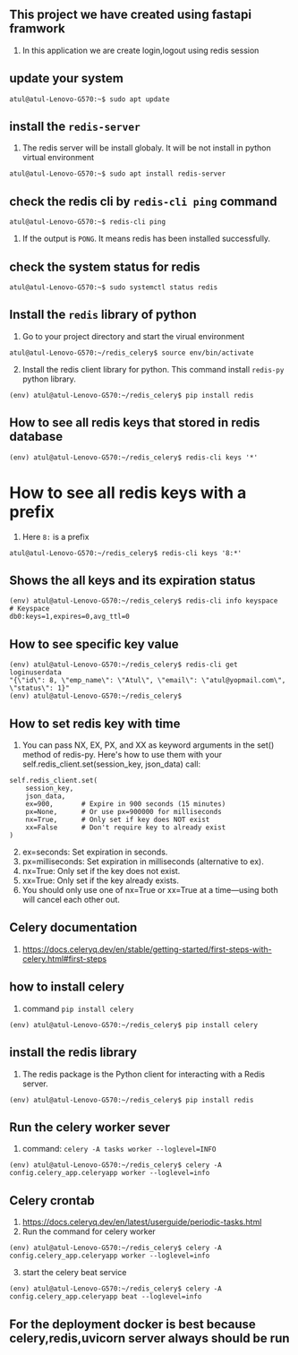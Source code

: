 ## This project we have created using fastapi framwork
1. In this application we are create login,logout using redis session

## update your system

```
atul@atul-Lenovo-G570:~$ sudo apt update

```

## install the `redis-server`
1. The redis server will be install globaly. It will be not install in python virtual environment
```
atul@atul-Lenovo-G570:~$ sudo apt install redis-server

```

## check the redis cli by `redis-cli ping` command

```
atul@atul-Lenovo-G570:~$ redis-cli ping

```

1. If the output is `PONG`. It means redis has been installed successfully.


## check the system status for redis

```
atul@atul-Lenovo-G570:~$ sudo systemctl status redis

```

## Install the `redis` library of python
1. Go to your project directory and start the virual environment
```
atul@atul-Lenovo-G570:~/redis_celery$ source env/bin/activate

```

2. Install the redis client library for python. This command install `redis-py` python library.

```
(env) atul@atul-Lenovo-G570:~/redis_celery$ pip install redis

```

## How to see all redis keys that stored in redis database

```
(env) atul@atul-Lenovo-G570:~/redis_celery$ redis-cli keys '*'

```

# How to see all redis keys with a prefix
1. Here `8:` is a prefix
```
atul@atul-Lenovo-G570:~/redis_celery$ redis-cli keys '8:*'
```

## Shows the all keys and its expiration status

```
(env) atul@atul-Lenovo-G570:~/redis_celery$ redis-cli info keyspace
# Keyspace
db0:keys=1,expires=0,avg_ttl=0

```

## How to see specific key value

```
(env) atul@atul-Lenovo-G570:~/redis_celery$ redis-cli get loginuserdata
"{\"id\": 8, \"emp_name\": \"Atul\", \"email\": \"atul@yopmail.com\", \"status\": 1}"
(env) atul@atul-Lenovo-G570:~/redis_celery$ 

```


## How to set redis key with time

1. You can pass NX, EX, PX, and XX as keyword arguments in the set() method of redis-py. Here's how to use them with your self.redis_client.set(session_key, json_data) call:

```
self.redis_client.set(
    session_key,
    json_data,
    ex=900,       # Expire in 900 seconds (15 minutes)
    px=None,      # Or use px=900000 for milliseconds
    nx=True,      # Only set if key does NOT exist
    xx=False      # Don't require key to already exist
)

```

2. ex=seconds: Set expiration in seconds.
3. px=milliseconds: Set expiration in milliseconds (alternative to ex).
4. nx=True: Only set if the key does not exist.
5. xx=True: Only set if the key already exists.
6. You should only use one of nx=True or xx=True at a time—using both will cancel each other out.


## Celery documentation
1. https://docs.celeryq.dev/en/stable/getting-started/first-steps-with-celery.html#first-steps

## how to install celery
1. command `pip install celery`
```
(env) atul@atul-Lenovo-G570:~/redis_celery$ pip install celery
```
## install the redis library
1. The redis package is the Python client for interacting with a Redis server.
```
(env) atul@atul-Lenovo-G570:~/redis_celery$ pip install redis
```

## Run the celery worker sever
1. command: `celery -A tasks worker --loglevel=INFO`
```
(env) atul@atul-Lenovo-G570:~/redis_celery$ celery -A config.celery_app.celeryapp worker --loglevel=info

```

## Celery crontab 
1. https://docs.celeryq.dev/en/latest/userguide/periodic-tasks.html
2. Run the command for celery worker

```
(env) atul@atul-Lenovo-G570:~/redis_celery$ celery -A config.celery_app.celeryapp worker --loglevel=info

```
3. start the celery beat service

```
(env) atul@atul-Lenovo-G570:~/redis_celery$ celery -A config.celery_app.celeryapp beat --loglevel=info

```

## For the deployment docker is best because celery,redis,uvicorn server always should be run